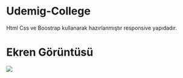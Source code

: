 <h1> Udemig-College</h1>

Html Css ve Boostrap kullanarak hazırlanmıştır responsive yapıdadır.

<h1>Ekren Görüntüsü</h1>

![](udemig-college.gif)